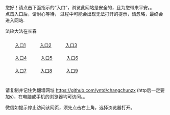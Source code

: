 您好！请点击下面指示的“入口”，浏览此网站是安全的，且为您带来平安。。 <br/>
点击入口后，请耐心等待， 过程中可能会出现无法打开的提示，请忽略，最终会进入网站. </br>

法轮大法在长春<br/>
<div style="padding:10px"><a style="margin:20px" target="_blank" href="https://ducwkb5h6mwvu.cloudfront.net/2Qpsp?idyfnl" id="ccLink1" rel="nofollow">入口1</a> <a target="_blank" style="margin:20px" href="https://d3i8vk5qcw1qpy.cloudfront.net/2Qpsp?mftdjls" id="ccLink2" rel="nofollow">入口2</a> <a style="margin:20px" target="_blank" href="https://d28fdxd8wnc040.cloudfront.net/2Qpsp?ejqotta" id="ccLink3" rel="nofollow">入口3</a></div>

<div style="padding:10px" ><a style="margin:20px" target="_blank" href="https://ducwkb5h6mwvu.cloudfront.net/2Qpsp?idyfnl" id="ccLink4" rel="nofollow">入口4</a> <a style="margin:20px" href="https://d3i8vk5qcw1qpy.cloudfront.net/2Qpsp?mftdjls" target="_blank" id="ccLink5" rel="nofollow">入口5</a> <a style="margin:20px" href="https://d28fdxd8wnc040.cloudfront.net/2Qpsp?ejqotta" target="_blank" id="ccLink6" rel="nofollow">入口6</a></div>

<div style="padding:10px"><a style="margin:20px" target="_blank" href="https://ducwkb5h6mwvu.cloudfront.net/2Qpsp?idyfnl" id="ccLink7" rel="nofollow">入口7</a> <a style="margin:20px" href="https://d3i8vk5qcw1qpy.cloudfront.net/2Qpsp?mftdjls" target="_blank" id="ccLink8" rel="nofollow">入口8</a> <a style="margin:20px" target="_blank" href="https://d28fdxd8wnc040.cloudfront.net/2Qpsp?ejqotta" id="ccLink9" rel="nofollow">入口9</a></div>

<br/>



请复制并记住免翻墙网址 https://github.com/yntd/changchunzx (http后一定要加s)，在电脑或手机的浏览器均可访问。。<br/>

微信如提示停止访问该网页，须先点击右上角，选择浏览器打开。
